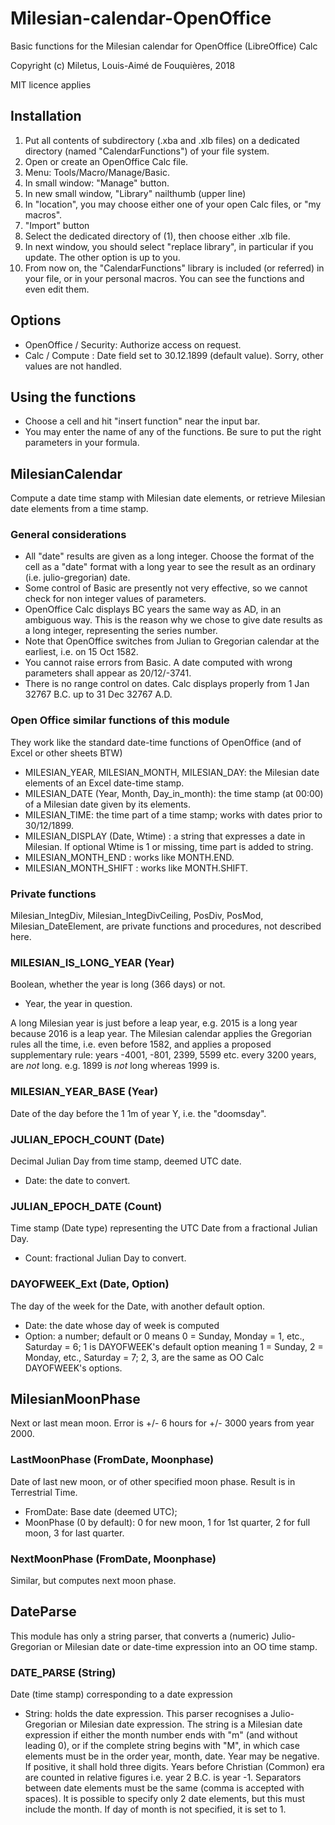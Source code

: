 # Milesian-calendar-OpenOffice
Basic functions for the Milesian calendar for OpenOffice (LibreOffice) Calc

Copyright (c) Miletus, Louis-Aimé de Fouquières, 2018

MIT licence applies

## Installation
1. Put all contents of subdirectory (.xba and .xlb files) on a dedicated directory (named "CalendarFunctions") of your file system.
1. Open or create an OpenOffice Calc file.
1. Menu: Tools/Macro/Manage/Basic.
1. In small window: "Manage" button.
1. In new small window, "Library" nailthumb (upper line)
1. In "location", you may choose either one of your open Calc files, or "my macros".
1. "Import" button
1. Select the dedicated directory of (1), then choose either .xlb file.
1. In next window, you should select "replace library", in particular if you update. The other option is up to you.
1. From now on, the "CalendarFunctions" library is included (or referred) in your file, or in your personal macros. 
You can see the functions and even edit them.
## Options
* OpenOffice / Security: Authorize access on request.
* Calc / Compute : Date field set to 30.12.1899 (default value). Sorry, other values are not handled.

## Using the functions
* Choose a cell and hit "insert function" near the input bar.
* You may enter the name of any of the functions. Be sure to put the right parameters in your formula.

## MilesianCalendar
Compute a date time stamp with Milesian date elements, or retrieve Milesian date elements from a time stamp.

### General considerations
* All "date" results are given as a long integer. 
Choose the format of the cell as a "date" format with a long year to see the result as an ordinary (i.e. julio-gregorian) date.
* Some control of Basic are presently not very effective, so we cannot check for non integer values of parameters.
* OpenOffice Calc displays BC years the same way as AD, in an ambiguous way. 
This is the reason why we chose to give date results as a long integer, representing the series number.
* Note that OpenOffice switches from Julian to Gregorian calendar at the earliest, i.e. on 15 Oct 1582.
* You cannot raise errors from Basic. A date computed with wrong parameters shall appear as 20/12/-3741.
* There is no range control on dates. Calc displays properly from 1 Jan 32767 B.C. up to 31 Dec 32767 A.D.

### Open Office similar functions of this module 
They work like the standard date-time functions of OpenOffice (and of Excel or other sheets BTW)

* MILESIAN_YEAR, MILESIAN_MONTH, MILESIAN_DAY: the Milesian date elements of an Excel date-time stamp.
* MILESIAN_DATE (Year, Month, Day_in_month): the time stamp (at 00:00) of a Milesian date given by its elements.
* MILESIAN_TIME: the time part of a time stamp; works with dates prior to 30/12/1899. 
* MILESIAN_DISPLAY (Date, Wtime) : a string that expresses a date in Milesian. 
If optional Wtime is 1 or missing, time part is added to string.
* MILESIAN_MONTH_END : works like MONTH.END.
* MILESIAN_MONTH_SHIFT : works like MONTH.SHIFT.

### Private functions
Milesian_IntegDiv, Milesian_IntegDivCeiling, PosDiv, PosMod, Milesian_DateElement, 
are private functions and procedures, not described here.

### MILESIAN_IS_LONG_YEAR (Year)
Boolean, whether the year is long (366 days) or not. 
* Year, the year in question. 

A long Milesian year is just before a leap year, e.g. 2015 is a long year because 2016 is a leap year. 
The Milesian calendar applies the Gregorian rules all the time, i.e. even before 1582, 
and applies a proposed supplementary rule: 
years -4001, -801, 2399, 5599 etc. every 3200 years, are *not* long. 
e.g. 1899 is *not* long whereas 1999 is.

### MILESIAN_YEAR_BASE (Year) 
Date of the day before the 1 1m of year Y, i.e. the "doomsday".

### JULIAN_EPOCH_COUNT (Date)
Decimal Julian Day from time stamp, deemed UTC date. 
* Date: the date to convert.

### JULIAN_EPOCH_DATE (Count)
Time stamp (Date type) representing the UTC Date from a fractional Julian Day.
* Count: fractional Julian Day to convert.

### DAYOFWEEK_Ext (Date, Option)
The day of the week for the Date, with another default option.
* Date: the date whose day of week is computed
* Option: a number; default or 0 means 0 = Sunday, Monday = 1, etc., Saturday = 6; 
1 is DAYOFWEEK's default option meaning 1 = Sunday, 2 = Monday, etc., Saturday = 7;
2, 3, are the same as OO Calc DAYOFWEEK's options.

## MilesianMoonPhase
Next or last mean moon. Error is +/- 6 hours for +/- 3000 years from year 2000.
### LastMoonPhase (FromDate, Moonphase)
Date of last new moon, or of other specified moon phase. Result is in Terrestrial Time.
* FromDate: Base date (deemed UTC);
* MoonPhase (0 by default): 0 for new moon, 1 for 1st quarter, 2 for full moon, 3 for last quarter.
### NextMoonPhase (FromDate, Moonphase)
Similar, but computes next moon phase.

## DateParse
This module has only a string parser, that converts a (numeric) Julio-Gregorian or Milesian date or date-time expression 
into an OO time stamp. 
### DATE_PARSE (String)
Date (time stamp) corresponding to a date expression
* String: holds the date expression. 
This parser recognises a Julio-Gregorian or Milesian date expression. 
The string is a Milesian date expression if either the month number ends with "m" (and without leading 0), 
or if the complete string begins with "M", in which case elements must be in the order year, month, date.
Year may be negative. If positive, it shall hold three digits.
Years before Christian (Common) era are counted in relative figures i.e. year 2 B.C. is year -1. 
Separators between date elements must be the same (comma is accepted with spaces). 
It is possible to specify only 2 date elements, but this must include the month. 
If day of month is not specified, it is set to 1. 
